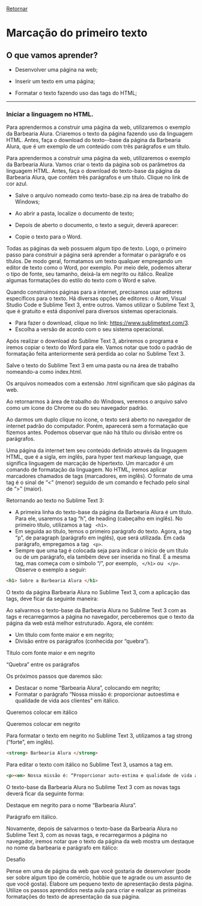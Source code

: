 [Retornar](README.md)

# Marcação do primeiro texto

## O que vamos aprender?

* Desenvolver uma página na web;

* Inserir um texto em uma página;

* Formatar o texto fazendo uso das tags do HTML;

____
### Iniciar a linguagem no HTML.

Para aprendermos a construir uma página da web, utilizaremos o exemplo da Barbearia Alura. Criaremos o texto da página fazendo uso da linguagem HTML. Antes, faça o download do texto--base da página da Barbearia Alura, que é um exemplo de um conteúdo com três parágrafos e um título.

Para aprendermos a construir uma página da web, utilizaremos o exemplo da Barbearia Alura. Vamos criar o texto da página sob os parâmetros da linguagem HTML. Antes, faça o download do texto-base da página da Barbearia Alura, que contém três parágrafos e um título. Clique no link de cor azul.

* Salve o arquivo nomeado como texto-base.zip na área de
trabalho do Windows;

* Ao abrir a pasta, localize o documento de texto;

* Depois de aberto o documento, o texto a seguir, deverá aparecer:

* Copie o texto para o Word.

Todas as páginas da web possuem algum tipo de texto. Logo, o primeiro passo para construir a página será aprender a formatar o parágrafo e os títulos. De modo geral, formatamos um texto qualquer empregando um editor de texto como o Word, por exemplo. Por meio dele, podemos alterar o tipo de fonte, seu tamanho, deixá-la em negrito ou itálico. Realize algumas formatações do estilo do texto com o Word e salve.

Quando construímos páginas para a internet, precisamos usar editores específicos para o texto. Há diversas opções de editores: o Atom, Visual Studio Code e Sublime Text 3, entre outros. Vamos utilizar o Sublime Text 3, que é gratuito e está disponível para diversos sistemas operacionais. 
* Para fazer o download, clique no link: https://www.sublimetext.com/3. 
* Escolha a versão de acordo com o seu sistema operacional.

Após realizar o download do Sublime Text 3, abriremos o programa e iremos copiar o texto do Word para ele. Vamos notar que todo o padrão de formatação feita anteriormente será perdida ao colar no Sublime Text 3.

Salve o texto do Sublime Text 3 em uma pasta ou na área de trabalho nomeando-a como index.html.

Os arquivos nomeados com a extensão .html significam que são páginas da web.

Ao retornarmos à área de trabalho do Windows, veremos o arquivo salvo como um ícone do Chrome ou do seu navegador padrão.

Ao darmos um duplo clique no ícone, o texto será aberto no navegador de internet padrão do computador. Porém, aparecerá sem a formatação que fizemos antes. Podemos observar que não há título ou divisão entre os parágrafos.

Uma página da internet tem seu conteúdo definido através da linguagem HTML, que é a sigla, em inglês, para hyper text markeup language, que significa linguagem de marcação de hipertexto.
Um marcador é um comando de formatação da linguagem. No HTML, iremos aplicar marcadores chamados de tags (marcadores, em inglês).
O formato de uma tag é o sinal de “<” (menor) seguido de um comando e fechado pelo sinal de “>” (maior).

Retornando ao texto no Sublime Text 3:
* A primeira linha do texto-base da página da Barbearia Alura é um título. Para ele, usaremos a tag “h”, de heading (cabeçalho em inglês). No primeiro título, utilizamos a tag ``` <h1>```.
* Em seguida ao título, temos o primeiro parágrafo do texto. Agora, a tag “p”, de paragraph (parágrafo em inglês), que será utilizada. Em cada parágrafo, empregamos a tag ``` <p>```.
* Sempre que uma tag é colocada seja para indicar o início de um título ou de um parágrafo, ela também deve ser inserida no final. É a mesma tag, mas começa com o símbolo “/”, por exemplo, ``` </h1>``` ou ``` </p>```.
Observe o exemplo a seguir:

```html
<h1> Sobre a Barbearia Alura </h1>
```

O texto da página Barbearia Alura no Sublime Text 3, com a aplicação das tags, deve ficar da seguinte maneira:

Ao salvarmos o texto-base da Barbearia Alura no Sublime Text 3 com as tags e recarregarmos a página no navegador, perceberemos que o texto da página da web está melhor estruturado. Agora, ele contém:
* Um título com fonte maior e em negrito;
* Divisão entre os parágrafos (conhecida por “quebra”).

Título com fonte maior e em negrito

“Quebra” entre os parágrafos

Os próximos passos que daremos são:
* Destacar o nome “Barbearia Alura”, colocando em negrito;
* Formatar o parágrafo “Nossa missão é: proporcionar autoestima e qualidade de vida aos clientes” em itálico.

Queremos colocar em itálico

Queremos colocar em negrito


Para formatar o texto em negrito no Sublime Text 3,
utilizamos a tag strong (“forte”, em inglês).

```html
<strong> Barbearia Alura </strong>
```

Para editar o texto com itálico no Sublime Text 3, usamos
a tag em.

```html
<p><em> Nossa missão é: “Proporcionar auto-estima e qualidade de vida aos clientes”. </em></p>
```

O texto-base da Barbearia Alura no Sublime Text 3 com as novas tags deverá ficar da seguinte forma:

Destaque em negrito para o nome “Barbearia Alura”.

Parágrafo em itálico.

Novamente, depois de salvarmos o texto-base da Barbearia Alura no Sublime Text 3, com as novas tags, e recarregarmos a página no navegador, iremos notar que o texto da página da web mostra um destaque no nome da barbearia e parágrafo em itálico:

Desafio

Pense em uma de página da web que você gostaria de desenvolver (pode ser sobre algum tipo de comércio, hobbie que te agrade ou um assunto de que você gosta). Elabore um pequeno texto de apresentação desta página.
Utilize os passos aprendidos nesta aula para criar e realizar as primeiras formatações do texto de apresentação da sua página.
